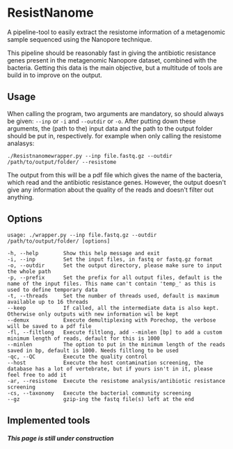 # ResistNanome
A pipeline-tool to easily extract the resistome information of a metagenomic sample sequenced using the Nanopore technique.

This pipeline should be reasonably fast in giving the antibiotic resistance genes present in the metagenomic Nanopore dataset, combined with the bacteria. 
Getting this data is the main objective, but a multitude of tools are build in to improve on the output.

## Usage

When calling the program, two arguments are mandatory, so should always be given: `--inp` or `-i` and `--outdir` or `-o`. After putting down these arguments, the (path to the) input data and the path to the output folder should be put in, respectively. for example when only calling the resistome  analasys: 

`./Resistnanomewrapper.py --inp file.fastq.gz --outdir /path/to/output/folder/ --resistome`

The output from this will be a pdf file which gives the name of the bacteria, which read and the antibiotic resistance genes. However, the output doesn't give any information about the quality of the reads and doesn't filter out anything.

## Options

```
usage: ./wrapper.py --inp file.fastq.gz --outdir /path/to/output/folder/ [options]

-h, --help        Show this help message and exit
-i, --inp         Set the input files, in fastq or fastq.gz format
-o, --outdir      Set the output directory, please make sure to input the whole path
-p, --prefix      Set the prefix for all output files, default is the name of the input files. This name can't contain 'temp_' as this is used to define temporary data
-t, --threads     Set the number of threads used, default is maximum available up to 16 threads
--keep            If called, all the intermediate data is also kept. Otherwise only outputs with new information wil be kept
--demux           Execute demultiplexing with Porechop, the verbose will be saved to a pdf file
-fl, --filtlong   Execute filtlong, add --minlen [bp] to add a custom minimum length of reads, default for this is 1000
--minlen          The option to put in the minimum length of the reads saved in bp, default is 1000. Needs filtlong to be used
-qc, --QC         Execute the quality control
--host            Execute the host contamination screening, the database has a lot of vertebrate, but if yours isn't in it, please feel free to add it
-ar, --resistome  Execute the resistome analysis/antibiotic resistance screening
-cs, --taxonomy   Execute the bacterial community screening
--gz              gzip-ing the fastq file(s) left at the end
```

## Implemented tools



##### This page is still under construction
